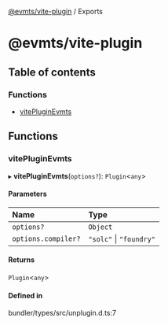 [@evmts/vite-plugin](/reference/vite-plugin/README.md) / Exports

# @evmts/vite-plugin

## Table of contents

### Functions

- [vitePluginEvmts](/reference/vite-plugin/modules.md#vitepluginevmts)

## Functions

### vitePluginEvmts

▸ **vitePluginEvmts**(`options?`): `Plugin`<`any`\>

#### Parameters

| Name | Type |
| :------ | :------ |
| `options?` | `Object` |
| `options.compiler?` | ``"solc"`` \| ``"foundry"`` |

#### Returns

`Plugin`<`any`\>

#### Defined in

bundler/types/src/unplugin.d.ts:7
